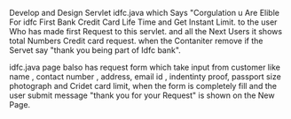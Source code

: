 Develop and Design Servlet idfc.java which Says "Corgulation u Are Elible For idfc First Bank Credit Card Life Time and Get Instant Limit. to the user Who has made first Request to this servlet. and all the Next Users it shows total Numbers Credit card request. when the Contaniter remove if the Servet say "thank you being part of Idfc bank".

idfc.java page balso has request form which take input from customer like name , contact number , address, email id , indentinty proof, passport size photograph and Cridet card limit, when the form is completely fill and the user submit message "thank you for your Request" is shown on the New Page. 
